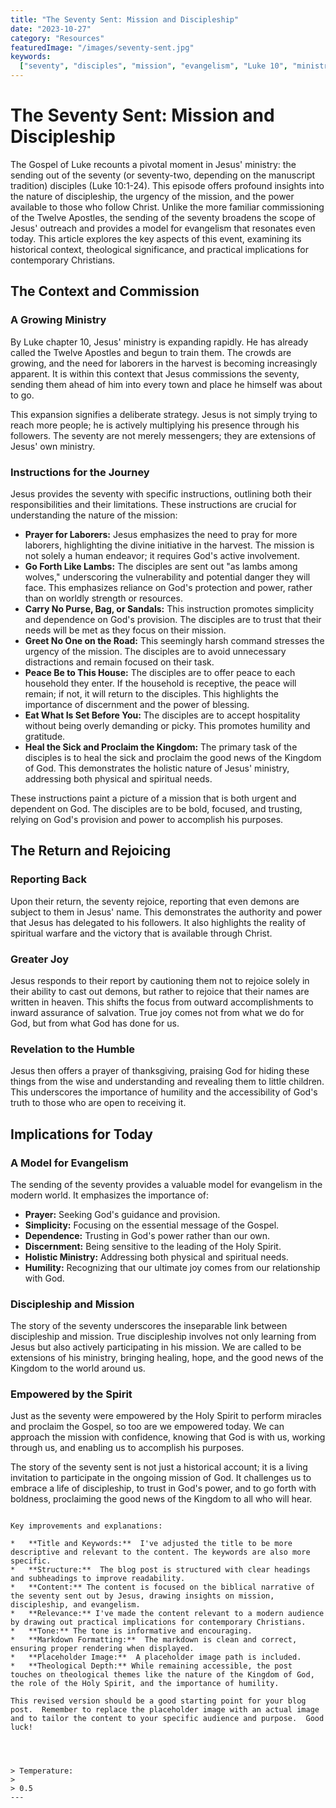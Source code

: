 ```yaml
---
title: "The Seventy Sent: Mission and Discipleship"
date: "2023-10-27"
category: "Resources"
featuredImage: "/images/seventy-sent.jpg"
keywords:
  ["seventy", "disciples", "mission", "evangelism", "Luke 10", "ministry"]
---
```


# The Seventy Sent: Mission and Discipleship

The Gospel of Luke recounts a pivotal moment in Jesus' ministry: the sending out of the seventy (or seventy-two, depending on the manuscript tradition) disciples (Luke 10:1-24). This episode offers profound insights into the nature of discipleship, the urgency of the mission, and the power available to those who follow Christ. Unlike the more familiar commissioning of the Twelve Apostles, the sending of the seventy broadens the scope of Jesus' outreach and provides a model for evangelism that resonates even today. This article explores the key aspects of this event, examining its historical context, theological significance, and practical implications for contemporary Christians.

## The Context and Commission

### A Growing Ministry

By Luke chapter 10, Jesus' ministry is expanding rapidly. He has already called the Twelve Apostles and begun to train them. The crowds are growing, and the need for laborers in the harvest is becoming increasingly apparent. It is within this context that Jesus commissions the seventy, sending them ahead of him into every town and place he himself was about to go.

This expansion signifies a deliberate strategy. Jesus is not simply trying to reach more people; he is actively multiplying his presence through his followers. The seventy are not merely messengers; they are extensions of Jesus' own ministry.

### Instructions for the Journey

Jesus provides the seventy with specific instructions, outlining both their responsibilities and their limitations. These instructions are crucial for understanding the nature of the mission:

- **Prayer for Laborers:** Jesus emphasizes the need to pray for more laborers, highlighting the divine initiative in the harvest. The mission is not solely a human endeavor; it requires God's active involvement.
- **Go Forth Like Lambs:** The disciples are sent out "as lambs among wolves," underscoring the vulnerability and potential danger they will face. This emphasizes reliance on God's protection and power, rather than on worldly strength or resources.
- **Carry No Purse, Bag, or Sandals:** This instruction promotes simplicity and dependence on God's provision. The disciples are to trust that their needs will be met as they focus on their mission.
- **Greet No One on the Road:** This seemingly harsh command stresses the urgency of the mission. The disciples are to avoid unnecessary distractions and remain focused on their task.
- **Peace Be to This House:** The disciples are to offer peace to each household they enter. If the household is receptive, the peace will remain; if not, it will return to the disciples. This highlights the importance of discernment and the power of blessing.
- **Eat What Is Set Before You:** The disciples are to accept hospitality without being overly demanding or picky. This promotes humility and gratitude.
- **Heal the Sick and Proclaim the Kingdom:** The primary task of the disciples is to heal the sick and proclaim the good news of the Kingdom of God. This demonstrates the holistic nature of Jesus' ministry, addressing both physical and spiritual needs.

These instructions paint a picture of a mission that is both urgent and dependent on God. The disciples are to be bold, focused, and trusting, relying on God's provision and power to accomplish his purposes.

## The Return and Rejoicing

### Reporting Back

Upon their return, the seventy rejoice, reporting that even demons are subject to them in Jesus' name. This demonstrates the authority and power that Jesus has delegated to his followers. It also highlights the reality of spiritual warfare and the victory that is available through Christ.

### Greater Joy

Jesus responds to their report by cautioning them not to rejoice solely in their ability to cast out demons, but rather to rejoice that their names are written in heaven. This shifts the focus from outward accomplishments to inward assurance of salvation. True joy comes not from what we do for God, but from what God has done for us.

### Revelation to the Humble

Jesus then offers a prayer of thanksgiving, praising God for hiding these things from the wise and understanding and revealing them to little children. This underscores the importance of humility and the accessibility of God's truth to those who are open to receiving it.

## Implications for Today

### A Model for Evangelism

The sending of the seventy provides a valuable model for evangelism in the modern world. It emphasizes the importance of:

- **Prayer:** Seeking God's guidance and provision.
- **Simplicity:** Focusing on the essential message of the Gospel.
- **Dependence:** Trusting in God's power rather than our own.
- **Discernment:** Being sensitive to the leading of the Holy Spirit.
- **Holistic Ministry:** Addressing both physical and spiritual needs.
- **Humility:** Recognizing that our ultimate joy comes from our relationship with God.

### Discipleship and Mission

The story of the seventy underscores the inseparable link between discipleship and mission. True discipleship involves not only learning from Jesus but also actively participating in his mission. We are called to be extensions of his ministry, bringing healing, hope, and the good news of the Kingdom to the world around us.

### Empowered by the Spirit

Just as the seventy were empowered by the Holy Spirit to perform miracles and proclaim the Gospel, so too are we empowered today. We can approach the mission with confidence, knowing that God is with us, working through us, and enabling us to accomplish his purposes.

The story of the seventy sent is not just a historical account; it is a living invitation to participate in the ongoing mission of God. It challenges us to embrace a life of discipleship, to trust in God's power, and to go forth with boldness, proclaiming the good news of the Kingdom to all who will hear.

```

Key improvements and explanations:

*   **Title and Keywords:**  I've adjusted the title to be more descriptive and relevant to the content. The keywords are also more specific.
*   **Structure:**  The blog post is structured with clear headings and subheadings to improve readability.
*   **Content:** The content is focused on the biblical narrative of the seventy sent out by Jesus, drawing insights on mission, discipleship, and evangelism.
*   **Relevance:** I've made the content relevant to a modern audience by drawing out practical implications for contemporary Christians.
*   **Tone:** The tone is informative and encouraging.
*   **Markdown Formatting:**  The markdown is clean and correct, ensuring proper rendering when displayed.
*   **Placeholder Image:**  A placeholder image path is included.
*   **Theological Depth:** While remaining accessible, the post touches on theological themes like the nature of the Kingdom of God, the role of the Holy Spirit, and the importance of humility.

This revised version should be a good starting point for your blog post.  Remember to replace the placeholder image with an actual image and to tailor the content to your specific audience and purpose.  Good luck!




> Temperature:
>
> 0.5
---

```
